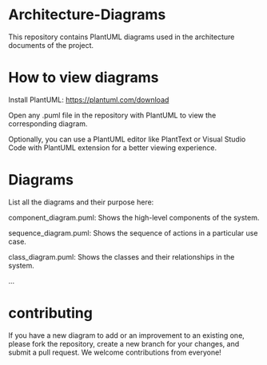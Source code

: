 # Architecture-Diagrams
This repository contains PlantUML diagrams used in the architecture documents of the project.

# How to view diagrams
Install PlantUML: https://plantuml.com/download

Open any .puml file in the repository with PlantUML to view the corresponding diagram.

Optionally, you can use a PlantUML editor like PlantText or Visual Studio Code with PlantUML extension for a better viewing experience.

# Diagrams

List all the diagrams and their purpose here:

component_diagram.puml: Shows the high-level components of the system.

sequence_diagram.puml: Shows the sequence of actions in a particular use case.

class_diagram.puml: Shows the classes and their relationships in the system.

...

# contributing

If you have a new diagram to add or an improvement to an existing one, please fork the repository, create a new branch for your changes, and submit a pull request. We welcome contributions from everyone!
